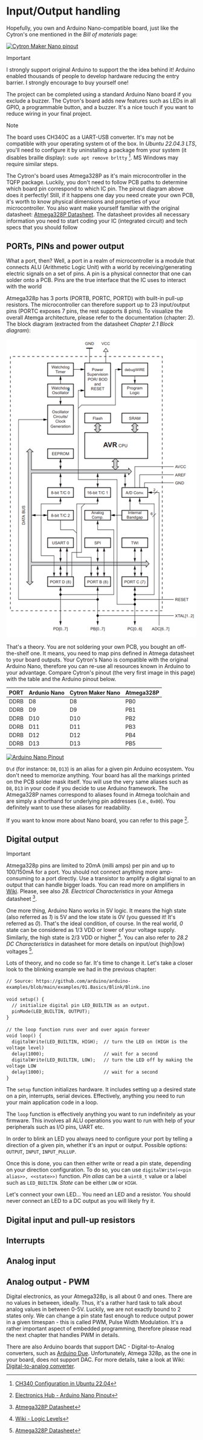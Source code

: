 # Input/Output handling

Hopefully, you own and Arduino Nano-compatible board, just like the Cytron's one mentioned in the *Bill of materials* page:

[<img alt="Cytron Maker Nano pinout" src="https://www.cytron.io/image/catalog/products/maker-nano/maker-nano-pinout.png" />](https://www.cytron.io/p-maker-nano-simplifying-arduino-for-projects)

> [!IMPORTANT] 
> I strongly support original Arduino to support the the idea behind it! Arduino enabled thousands of people to develop hardware reducing the entry barrier. I strongly encourage to buy yourself one!

The project can be completed using a standard Arduino Nano board if you exclude a buzzer. The Cytron's board adds new features such as LEDs in all GPIO, a programmable button, and a buzzer. It's a nice touch if you want to reduce wiring in your final project.

> [!NOTE] 
> The board uses CH340C as a UART-USB converter. It's may not be compatible with your operating system ot of the box. In *Ubuntu 22.04.3 LTS*, you'll need to configure it by uninstalling a package from your system (it disables braille display): `sudo apt remove brltty` [^1]. MS Windows may require similar steps.

The Cytron's board uses Atmega328P as it's main microcontroller in the TQFP package. Luckily, you don't need to follow PCB paths to determine which board pin correspond to which IC pin. The pinout diagram above does it perfectly! Still, if it happens one day you need create your own PCB, it's worth to know physical dimensions and properties of your microcontroller. You also want make yourself familiar with the original datasheet: [Atmega328P Datasheet](https://ww1.microchip.com/downloads/en/DeviceDoc/Atmel-7810-Automotive-Microcontrollers-ATmega328P_Datasheet.pdf). The datasheet provides all necessary information you need to start coding your IC (integrated circuit) and tech specs that you should follow

## PORTs, PINs and power output

What a port, then? Well, a port in a realm of microcontroller is a module that connects ALU (Arithmetic Logic Unit) with a world by receiving/generating electric signals on a set of pins.
A pin is a physical connector that one can solder onto a PCB. Pins are the true interface that the IC uses to interact with the world

Atmega328p has 3 ports (PORTB, PORTC, PORTD) with built-in pull-up resistors. The 
microcontroller can therefore support up to 23 input/output pins 
(PORTC exposes 7 pins, the rest supports 8 pins). To visualize the overall Atemga architecture,
please refer to the documentation (chapter: 2). The block diagram (extracted from the datasheet *Chapter 2.1 Block diagram*):

![Source: Atmega 328p datasheet, Chapter 2.1 Block diagram](./assets/images/chapter_1/1_io_atmega_block_diagram.png)

That's a theory. You are not soldering your own PCB, you bought an off-the-shelf one. It means, 
you need to map pins defined in Atmega datasheet to your board outputs. Your Cytron's Nano is 
compatible with the original Arduino Nano, therefore you can re-use all resources known in 
Arduino to your advantage. Compare Cytron's pinout (the very first image in this page) with the 
table and the Arduino pinout below.

| PORT | Ardunio Nano | Cytron Maker Nano | Atmega328P |
|------|--------------|-------------------|------------|
| DDRB | D8           | D8                | PB0        |
| DDRB | D9           | D9                | PB1        |
| DDRB | D10          | D10               | PB2        |
| DDRB | D11          | D11               | PB3        |
| DDRB | D12          | D12               | PB4        |
| DDRB | D13          | D13               | PB5        |

[<img alt="Arduino Nano Pinout" src="https://www.electronicshub.org/wp-content/uploads/2021/01/Arduino-Nano-Pinout.jpg" />](https://www.electronicshub.org/arduino-nano-pinout/)

`D\d` (for instance: `D8`, `D13`) is an alias for a given pin Arduino ecosystem. You don't need to
memorize anything. Your board has all the markings printed on the PCB solder mask itself. You will use the very same aliases such as `D8`, `D13` in your code if you decide to use Arduino framework. The Atmega328P names correspond to aliases found in Atmega toolchain and are simply a shorthand for underlying pin addresses (i.e., `0x00`). You definitely want to use these aliases for readability.

If you want to know more about Nano board, you can refer to this page [^2].

## Digital output

> [!IMPORTANT] 
> Atmega328p pins are limited to 20mA (milli amps) per pin and up to 100/150mA for 
a port. You should not connect anything more amp-consuming to a port directly. Use a transistor 
to amplify a digital signal to an output that can handle bigger loads. You can read more on 
amplifiers in [Wiki](https://en.wikipedia.org/wiki/Category:Single-stage_transistor_amplifiers). Please, see also *28. Electrical Characteristics* in your Atmega datasheet [^3].

One more thing, Arduino Nano works in 5V logic. It means the high state (also referred as *1*) is 
5V and the low state is 0V (you guessed it! It's referred as *0*). That's the ideal condition, of course. In the real world, *0* state can be considered as 1/3 VDD or lower of your voltage supply. Similarly, the high state is 2/3 VDD or higher [^4]. You can also refer to *28.2 DC Characteristics* in datasheet for more details on input/out (high|low) voltages [^3].

Lots of theory, and no code so far. It's time to change it. Let's take a closer look to the blinking example we had in the previous chapter:

```
// Source: https://github.com/arduino/arduino-examples/blob/main/examples/01.Basics/Blink/Blink.ino

void setup() {
  // initialize digital pin LED_BUILTIN as an output.
  pinMode(LED_BUILTIN, OUTPUT);
}

// the loop function runs over and over again forever
void loop() {
  digitalWrite(LED_BUILTIN, HIGH);  // turn the LED on (HIGH is the voltage level)
  delay(1000);                      // wait for a second
  digitalWrite(LED_BUILTIN, LOW);   // turn the LED off by making the voltage LOW
  delay(1000);                      // wait for a second
}
```

The `setup` function initializes hardware. It includes setting up a desired state on a pin, interrupts, serial devices. Effectively, anything you need to run your main application code in a loop.

The `loop` function is effectively anything you want to run indefinitely as your firmware. This involves all ALU operations you want to run with help of your peripherals such as I/O pins, UART etc.

In order to blink an LED you always need to configure your port by telling a direction of a given pin, whether it's an input or output. Possible options: `OUTPUT`, `INPUT`, `INPUT_PULLUP`.

Once this is done, you can then either write or read a pin state, depending on your direction configuration. To do so, you can use `digitalWrite(<<pin alias>>, <<state>>)` function. *Pin alias* can be a `uint8_t` value or a label such as `LED_BUILTIN`. *State* can be either `LOW` or `HIGH`.

Let's connect your own LED... You need an LED and a resistor. You should never connect an LED to a DC output as you will likely fry it. 


## Digital input and pull-up resistors

## Interrupts

## Analog input

## Analog output - PWM

Digital electronics, as your Atmega328p, is all about 0 and ones. There are no values in between,
ideally. Thus, it's a rather hard task to talk about analog values in between 0-5V. Luckily, we are not exactly bound to 2 states only. We can change a pin state fast enough to reduce output power in a given timespan - this is called PWM, Pulse
Width Modulation. It's a rather important aspect of embedded programming, therefore
please read the next chapter that handles PWM in details.

There are also Arduino boards that support DAC - Digital-to-Analog converters, such
as [Arduino Due](https://store.arduino.cc/products/arduino-due). Unfortunately,
Atmega 328p, as the one in your board, does not support DAC. For more details,
take a look at Wiki: [Digital-to-analog converter](https://en.wikipedia.org/wiki/Digital-to-analog_converter).


[^1]: [CH340 Configuration in Ubuntu 22.04](https://askubuntu.com/questions/1403705/dev-ttyusb0-not-present-in-ubuntu-22-04)
[^2]: [Electronics Hub - Arduino Nano Pinout](https://www.electronicshub.org/arduino-nano-pinout/)
[^3]: [Atmega328P Datasheet](https://ww1.microchip.com/downloads/en/DeviceDoc/Atmel-7810-Automotive-Microcontrollers-ATmega328P_Datasheet.pdf)
[^4]: [Wiki - Logic Levels](https://en.wikipedia.org/wiki/Logic_level#Logic_voltage_levels)